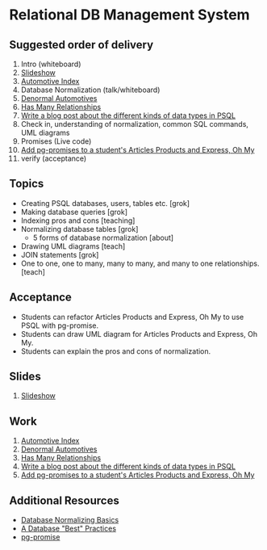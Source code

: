 # Relational DB Management System

## Suggested order of delivery

1. Intro (whiteboard)
1. [Slideshow](https://github.com/devleague/slides-sql)
1. [Automotive Index](https://github.com/devleague/Automotive-Index)
1. Database Normalization (talk/whiteboard)
1. [Denormal Automotives](https://github.com/devleague/Denormal-Automotives)
1. [Has Many Relationships](https://github.com/devleague/Has-Many-Relationships)
1. [Write a blog post about the different kinds of data types in PSQL](https://gist.github.com/jaywon/80b3ceb78c2791c30950)
1. Check in, understanding of normalization, common SQL commands, UML diagrams
1. Promises (Live code)
1. [Add pg-promises to a student's Articles Products and Express, Oh My](https://gist.github.com/JoeKarlsson1/495e9f002737e1693ddf)
1. verify (acceptance)

## Topics

- Creating PSQL databases, users, tables etc. [grok]
- Making database queries [grok]
- Indexing pros and cons [teaching]
- Normalizing database tables [grok]
  - 5 forms of database normalization [about]
- Drawing UML diagrams [teach]
- JOIN statements [grok]
- One to one, one to many, many to many, and many to one relationships. [teach]

## Acceptance

- Students can refactor Articles Products and Express, Oh My to use PSQL with pg-promise.
- Students can draw UML diagram for Articles Products and Express, Oh My.
- Students can explain the pros and cons of normalization.

## Slides

1. [Slideshow](https://github.com/devleague/slides-sql)

## Work

1. [Automotive Index](https://github.com/devleague/Automotive-Index)
1. [Denormal Automotives](https://github.com/devleague/Denormal-Automotives)
1. [Has Many Relationships](https://github.com/devleague/Has-Many-Relationships)
1. [Write a blog post about the different kinds of data types in PSQL](https://gist.github.com/jaywon/80b3ceb78c2791c30950)
1. [Add pg-promises to a student's Articles Products and Express, Oh My](https://gist.github.com/JoeKarlsson1/495e9f002737e1693ddf)

## Additional Resources

- [Database Normalizing Basics](http://databases.about.com/od/specificproducts/a/normalization.htm)
- [A Database "Best" Practices](http://www.agiledata.org/essays/dataNormalization.html)
- [pg-promise](https://www.npmjs.com/package/pg-promise)